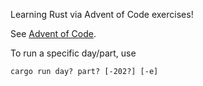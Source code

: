 Learning Rust via Advent of Code exercises!

See [Advent of Code](https://adventofcode.com/).

To run a specific day/part, use

`cargo run day? part? [-202?] [-e]`
